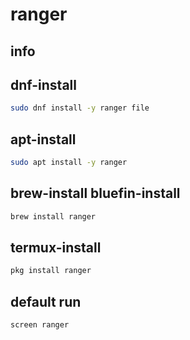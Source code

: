 # ranger

## info

## dnf-install
```sh
sudo dnf install -y ranger file
```

## apt-install
```sh
sudo apt install -y ranger
```

## brew-install bluefin-install
```sh
brew install ranger
```

## termux-install
```sh
pkg install ranger
```

## default run
```sh
screen ranger
```
